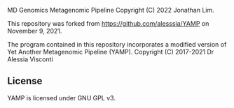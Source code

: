 MD Genomics Metagenomic Pipeline
Copyright (C) 2022 Jonathan Lim.

This repository was forked from https://github.com/alesssia/YAMP on November 9, 2021.

The program contained in this repository incorporates a modified version of Yet Another Metagenomic Pipeline (YAMP).
Copyright (C) 2017-2021	Dr Alessia Visconti


## License

YAMP is licensed under GNU GPL v3.

